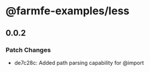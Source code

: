 # @farmfe-examples/less

## 0.0.2

### Patch Changes

- de7c28c: Added path parsing capability for @import
